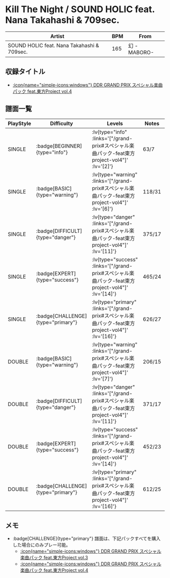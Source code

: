 # Kill The Night / SOUND HOLIC feat. Nana Takahashi & 709sec.

|Artist|BPM|From|
|------|---|----|
|SOUND HOLIC feat. Nana Takahashi & 709sec.|165|幻 -MABORO-|

## 収録タイトル

- [ :icon{name="simple-icons:windows"} DDR GRAND PRIX スペシャル楽曲パック feat.東方Project vol.4](/grand-prix#スペシャル楽曲パック-feat東方project-vol4)

## 譜面一覧

|PlayStyle|Difficulty|Levels|Notes|Movie|
|---------|----------|------|-----|-----|
|SINGLE| :badge[BEGINNER]{type="info"} | :lv{type="info" :links='["/grand-prix#スペシャル楽曲パック-feat東方project-vol4"]' :lv='[2]'} |63/7||
|SINGLE| :badge[BASIC]{type="warning"} | :lv{type="warning" :links='["/grand-prix#スペシャル楽曲パック-feat東方project-vol4"]' :lv='[6]'} |118/31||
|SINGLE| :badge[DIFFICULT]{type="danger"} | :lv{type="danger" :links='["/grand-prix#スペシャル楽曲パック-feat東方project-vol4"]' :lv='[11]'} |375/17||
|SINGLE| :badge[EXPERT]{type="success"} | :lv{type="success" :links='["/grand-prix#スペシャル楽曲パック-feat東方project-vol4"]' :lv='[14]'} |465/24||
|SINGLE| :badge[CHALLENGE]{type="primary"} | :lv{type="primary" :links='["/grand-prix#スペシャル楽曲パック-feat東方project-vol4"]' :lv='[16]'} |626/27||
|DOUBLE| :badge[BASIC]{type="warning"} | :lv{type="warning" :links='["/grand-prix#スペシャル楽曲パック-feat東方project-vol4"]' :lv='[7]'} |206/15||
|DOUBLE| :badge[DIFFICULT]{type="danger"} | :lv{type="danger" :links='["/grand-prix#スペシャル楽曲パック-feat東方project-vol4"]' :lv='[11]'} |371/17||
|DOUBLE| :badge[EXPERT]{type="success"} | :lv{type="success" :links='["/grand-prix#スペシャル楽曲パック-feat東方project-vol4"]' :lv='[14]'} |452/23||
|DOUBLE| :badge[CHALLENGE]{type="primary"} | :lv{type="primary" :links='["/grand-prix#スペシャル楽曲パック-feat東方project-vol4"]' :lv='[16]'} |612/25||

## メモ

- :badge[CHALLENGE]{type="primary"} 譜面は、下記パックすべてを購入した場合にのみプレー可能。
  - [ :icon{name="simple-icons:windows"} DDR GRAND PRIX スペシャル楽曲パック feat.東方Project vol.3](/grand-prix#スペシャル楽曲パック-feat東方project-vol3)
  - [ :icon{name="simple-icons:windows"} DDR GRAND PRIX スペシャル楽曲パック feat.東方Project vol.4](/grand-prix#スペシャル楽曲パック-feat東方project-vol4)
